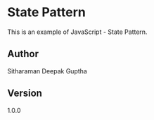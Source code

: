 # State Pattern

This is an example of JavaScript - State Pattern.

## Author

Sitharaman Deepak Guptha

## Version

1.0.0
